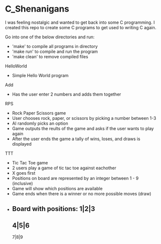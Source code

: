 # C_Shenanigans
I was feeling nostalgic and wanted to get back into some C programming.
I created this repo to create some C programs to get used to writing C again.

Go into one of the below directories and run:
  - 'make' to compile all programs in directory
  - 'make run' to compile and run the program
  - 'make clean' to remove compiled files


HelloWorld
  - Simple Hello World program

Add
  - Has the user enter 2 numbers and adds them together

RPS
  - Rock Paper Scissors game
  - User chooses rock, paper, or scissors by picking a number between 1-3
  - AI randomly picks an option
  - Game outputs the reults of the game and asks if the user wants to play again
  - After the user ends the game a tally of wins, loses, and draws is displayed

TTT
  - Tic Tac Toe game
  - 2 users play a game of tic tac toe against eachother
  - X goes first
  - Positions on board are represented by an integer between 1 - 9 (inclusive)
  - Game will show which positions are available
  - Game ends when there is a winner or no more possible moves (draw)
  - Board with positions:
      1|2|3
      -----
      4|5|6
      -----
      7|8|9
